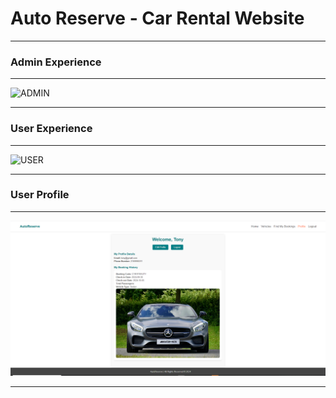 # Auto Reserve - Car Rental Website
---

### Admin Experience
---

![ADMIN](admin_experience.gif)

---

### User Experience
---

![USER](user_experience.gif)

---

### User Profile
---

![Profile](user_profile.png)

---

